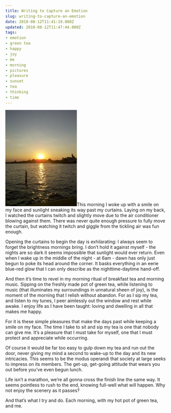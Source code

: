 ```yaml
---
title: Writing to Capture an Emotion
slug: writing-to-capture-an-emotion
date: 2010-08-12T11:41:19.000Z
updated: 2010-08-12T11:47:44.000Z
tags:
- emotion
- green tea
- happy
- joy
- me
- morning
- pictures
- pleasure
- sunset
- tea
- thinking
- time
---
```


<a rel="attachment wp-att-656" href="http://blog.harrywolff.com/2010/08/writing-to-capture-an-emotion/sunset-at-grandpas/"><img class="size-medium wp-image-656 alignright" title="Sunset at Grandpa's" src="/images/posts/2010/08/Sunset-at-Grandpas-224x300.jpg" alt="" width="224" height="300" /></a>This morning I woke up with a smile on my face and sunlight sneaking its way past my curtains.  Laying on my back, I watched the curtains twitch and slightly move due to the air conditioner blowing against them.  There was never quite enough pressure to fully move the curtain, but watching it twitch and giggle from the tickling air was fun enough.

Opening the curtains to begin the day is exhilarating: I always seem to forget the brightness mornings bring.  I don’t hold it against myself - the nights are so dark it seems impossible that sunlight would ever return.  Even when I wake up in the middle of the night - at 6am - dawn has only just begun to poke its head around the corner.  It basks everything in an eerie blue-red glow that I can only describe as the nighttime-daytime hand-off.

And then it’s time to revel in my morning ritual of breakfast tea and morning music.  Sipping on the freshly made pot of green tea, while listening to music (that illuminates my surroundings in unnatural sheen of joy), is the moment of the morning that I relish without abandon.  For as I sip my tea, and listen to my tunes, I peer aimlessly out the window and rest while awake.  I enjoy life as I have been taught: loving and dwelling in all that makes me happy.

For it is these simple pleasures that make the days past while keeping a smile on my face.  The time I take to sit and sip my tea is one that nobody can give me.  It’s a pleasure that I must take for myself, one that I must protect and appreciate while occurring.

Of course it would be far too easy to gulp down my tea and run out the door, never giving my mind a second to wake-up to the day and its new intricacies.  This seems to be the modus operandi that society at large seeks to impress on its members.  The get-up, get-going attitude that wears you out before you’ve even begun lunch.

Life isn’t a marathon, we’re all gonna cross the finish line the same way.  It seems pointless to rush to the end, knowing full-well what will happen.  Why not enjoy the scenery as it passes?

And that’s what I try and do.  Each morning, with my hot pot of green tea, and me.
